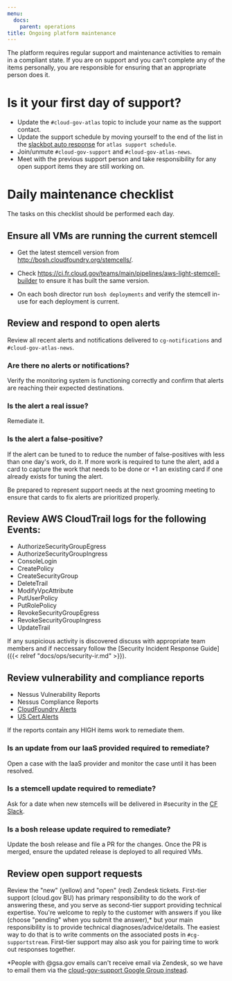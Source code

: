 ```yaml
---
menu:
  docs:
    parent: operations
title: Ongoing platform maintenance
---
```


The platform requires regular support and maintenance activities to remain in a compliant state. If you are on support and you can’t complete any of the items personally, you are responsible for ensuring that an appropriate person does it.

# Is it your first day of support?

- Update the `#cloud-gov-atlas` topic to include your name as the support contact.
- Update the support schedule by moving yourself to the end of the list in the [slackbot auto response](https://gsa-tts.slack.com/customize/slackbot) for `atlas support schedule`.
- Join/unmute `#cloud-gov-support` and `#cloud-gov-atlas-news`.
- Meet with the previous support person and take responsibility for any open support items they are still working on.


# Daily maintenance checklist

The tasks on this checklist should be performed each day.

## Ensure all VMs are running the current stemcell
  
- Get the latest stemcell version from http://bosh.cloudfoundry.org/stemcells/.

- Check https://ci.fr.cloud.gov/teams/main/pipelines/aws-light-stemcell-builder to ensure it has built the same version.

- On each bosh director run `bosh deployments` and verify the stemcell in-use for each deployment is current.

## Review and respond to open alerts

Review all recent alerts and notifications delivered to `cg-notifications` and `#cloud-gov-atlas-news`.  

### Are there no alerts or notifications?
Verify the monitoring system is functioning correctly and confirm that alerts are reaching their expected destinations.

### Is the alert a real issue?
Remediate it.

### Is the alert a false-positive?
If the alert can be tuned to to reduce the number of false-positives with less than one day's work, do it.  If more work is required to tune the alert, add a card to capture the work that needs to be done or +1 an existing card if one already exists for tuning the alert.

Be prepared to represent support needs at the next grooming meeting to ensure that cards to fix alerts are prioritized properly.

## Review AWS CloudTrail logs for the following Events:
- AuthorizeSecurityGroupEgress
- AuthorizeSecurityGroupIngress
- ConsoleLogin
- CreatePolicy
- CreateSecurityGroup
- DeleteTrail
- ModifyVpcAttribute
- PutUserPolicy
- PutRolePolicy
- RevokeSecurityGroupEgress
- RevokeSecurityGroupIngress
- UpdateTrail

If any suspicious activity is discovered discuss with appropriate team members and if neccessary follow the [Security Incident Response Guide]({{< relref "docs/ops/security-ir.md" >}}).

## Review vulnerability and compliance reports
- Nessus Vulnerability Reports
- Nessus Compliance Reports
- [CloudFoundry Alerts](https://www.cloudfoundry.org/category/security/)
- [US Cert Alerts](https://www.us-cert.gov/ncas/alerts)

If the reports contain any HIGH items work to remediate them.

### Is an update from our IaaS provided required to remediate?
Open a case with the IaaS provider and monitor the case until it has been resolved.

### Is a stemcell update required to remediate?
Ask for a date when new stemcells will be delivered in #security in the [CF Slack](https://cloudfoundry.slack.com/).

### Is a bosh release update required to remediate?
Update the bosh release and file a PR for the changes.  Once the PR is merged, ensure the updated release is deployed to all required VMs.

## Review open support requests

Review the "new" (yellow) and "open" (red) Zendesk tickets. First-tier support (cloud.gov BU) has primary responsibility to do the work of answering these, and you serve as second-tier support providing technical expertise. You're welcome to reply to the customer with answers if you like (choose "pending" when you submit the answer),* but your main responsibility is to provide technical diagnoses/advice/details. The easiest way to do that is to write comments on the associated posts in `#cg-supportstream`. First-tier support may also ask you for pairing time to work out responses together.

*People with @gsa.gov emails can't receive email via Zendesk, so we have to email them via the [cloud-gov-support Google Group instead](https://groups.google.com/a/gsa.gov/forum/#!forum/cloud-gov-support).